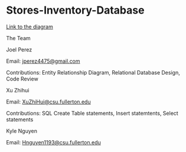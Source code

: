 # Stores-Inventory-Database
[Link to the diagram](https://drive.google.com/file/d/1ZsY_uLyTnUhWPBZry-1jeB_NmwDYRyh1/view?usp=sharing)

The Team

Joel Perez 

Email: jperez4475@gmail.com

Contributions: Entity Relationship Diagram, Relational Database Design, Code Review

Xu Zhihui

Email: XuZhiHui@csu.fullerton.edu

Contributions: SQL Create Table statements, Insert statemtents, Select statements

Kyle Nguyen 

Email: Hnguyen1193@csu.fullerton.edu
